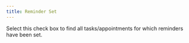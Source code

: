 ```yaml
---
title: Reminder Set
---
```



Select this check box to find all tasks/appointments for which reminders have been set.
